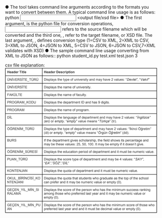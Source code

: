 ● The tool takes command line arguments according to the formats you want to convert
between them. A typical command line usage is as follows:
python <filename> <input file> <output file/xsd file> <type>
● The first argument, <filename> is the python file for conversion operations, <input
file> refers to the source filename which will be converted and the third one,
<output file>, refer to the target filename, or XSD file. The last argument,
<type>, defines conversion type (1=CSV to XML, 2=XML to CSV, 3=XML to JSON,
4=JSON to XML, 5=CSV to JSON, 6=JSON to CSV,7=XML validates with XSD)
● The sample command line usage converting from XML to JSON as follows::
python student_id.py test.xml test.json 3

csv file explanation:![image](https://github.com/oguzhankrky/Pythonic_Converter_Tool/blob/master/images/csv_file_explanation.png)